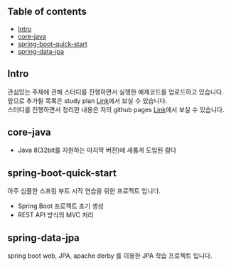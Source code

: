 ## Table of contents
- [Intro](#intro)
- [core-java](#core-java)  
- [spring-boot-quick-start](#spring-boot-quick-start)  
- [spring-data-jpa](#spring-data-jpa)  

## Intro
관심있는 주제에 관해 스터디를 진행하면서 실행한 예제코드를 업로드하고 있습니다.  
앞으로 추가될 목록은 study plan [Link](https://github.com/moregorenine/study/projects/2)에서 보실 수 있습니다.  
스터디를 진행하면서 정리한 내용은 저의 github pages [Link](https://moregorenine.github.io)에서 보실 수 있습니다.

## core-java
- Java 8(32bit를 지원하는 마지막 버젼)에 새롭게 도입된 람다  

## spring-boot-quick-start
아주 심플한 스프링 부트 시작 연습을 위한 프로젝트 입니다.  
- Spring Boot 프로젝트 초기 생성
- REST API 방식의 MVC 처리

## spring-data-jpa
spring boot web, JPA, apache derby 를 이용한 JPA 학습 프로젝트 입니다.  
